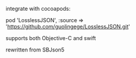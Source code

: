 integrate with cocoapods:

pod 'LosslessJSON', :source => 'https://github.com/guolingege/LosslessJSON.git'

supports both Objective-C and swift

rewritten from SBJson5
